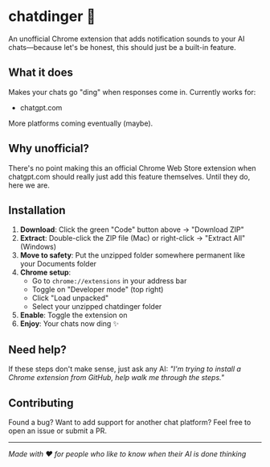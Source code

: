 # chatdinger 🔔

An unofficial Chrome extension that adds notification sounds to your AI chats—because let's be honest, this should just be a built-in feature.

## What it does
Makes your chats go "ding" when responses come in. Currently works for:
- chatgpt.com

More platforms coming eventually (maybe).

## Why unofficial?
There's no point making this an official Chrome Web Store extension when chatgpt.com should really just add this feature themselves. Until they do, here we are.

## Installation

1. **Download**: Click the green "Code" button above → "Download ZIP"
2. **Extract**: Double-click the ZIP file (Mac) or right-click → "Extract All" (Windows)
3. **Move to safety**: Put the unzipped folder somewhere permanent like your Documents folder
4. **Chrome setup**: 
   - Go to `chrome://extensions` in your address bar
   - Toggle on "Developer mode" (top right)
   - Click "Load unpacked" 
   - Select your unzipped chatdinger folder
5. **Enable**: Toggle the extension on
6. **Enjoy**: Your chats now ding ✨

## Need help?
If these steps don't make sense, just ask any AI: *"I'm trying to install a Chrome extension from GitHub, help walk me through the steps."*

## Contributing
Found a bug? Want to add support for another chat platform? Feel free to open an issue or submit a PR.

---
*Made with ♥ for people who like to know when their AI is done thinking*